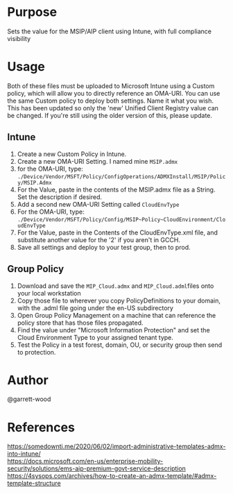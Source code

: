 # Purpose
Sets the value for the MSIP/AIP client using Intune, with full compliance visibility

# Usage 
Both of these files must be uploaded to Microsoft Intune using a Custom policy, which will allow you to directly reference an OMA-URI. You can use the same Custom policy to deploy both settings. Name it what you wish. This has been updated so only the 'new' Unified Client Registry value can be changed. If you're still using the older version of this, please update.

## Intune

1. Create a new Custom Policy in Intune.
2. Create a new OMA-URI Setting. I named mine `MSIP.admx`
3. for the OMA-URI, type: `./Device/Vendor/MSFT/Policy/ConfigOperations/ADMXInstall/MSIP/Policy/MSIP.Admx`
4. For the Value, paste in the contents of the MSIP.admx file as a String. Set the description if desired.
5. Add a second new OMA-URI Setting called `CloudEnvType`
6. For the OMA-URI, type: `./Device/Vendor/MSFT/Policy/Config/MSIP~Policy~CloudEnvironment/CloudEnvType`
7. For the Value, paste in the Contents of the CloudEnvType.xml file, and substitute another value for the '2' if you aren't in GCCH.
8. Save all settings and deploy to your test group, then to prod.

## Group Policy
1. Download and save the `MIP_Cloud.admx` and `MIP_Cloud.adml`files onto your local workstation
2. Copy those file to wherever you copy PolicyDefinitions to your domain, with the .adml file going under the en-US subdirectory
3. Open Group Policy Management on a machine that can reference the policy store that has those files propagated.
4. Find the value under "Microsoft Information Protection" and set the Cloud Environment Type to your assigned tenant type.
5. Test the Policy in a test forest, domain, OU, or security group then send to protection.

# Author
@garrett-wood

# References
https://somedownti.me/2020/06/02/import-administrative-templates-admx-into-intune/  
https://docs.microsoft.com/en-us/enterprise-mobility-security/solutions/ems-aip-premium-govt-service-description  
https://4sysops.com/archives/how-to-create-an-admx-template/#admx-template-structure
